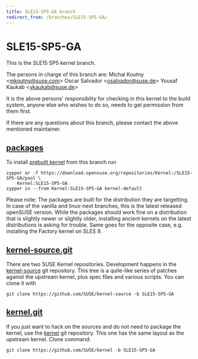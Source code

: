 ```yaml
---
title: SLE15-SP5-GA branch
redirect_from: /branches/SLE15-SP5-GA/
---
```

# SLE15-SP5-GA
This is the SLE15 SP5 kernel branch.

The persons in charge of this branch are:
Michal Koutny <[mkoutny@suse.com](mailto:mkoutny@suse.com?subject=SLE15-SP5-GA%20branch)>
Oscar Salvador <[osalvador@suse.de](mailto:osalvador@suse.de?subject=SLE15-SP5-GA%20branch)>
Yousaf Kaukab <[ykaukab@suse.de](mailto:ykaukab@suse.de?subject=SLE15-SP5-GA%20branch)>

It is the above persons' responsiblity for checking in this kernel to
the build system, anyone else who wishes to do so, needs to get
permission from them first.

If there are any questions about this branch, please contact the above
mentioned maintainer.


## [packages](https://download.opensuse.org/repositories/Kernel:/SLE15-SP5-GA)
To install
[prebuilt kernel](https://download.opensuse.org/repositories/Kernel:/SLE15-SP5-GA)
from this branch run

```
zypper ar -f https://download.opensuse.org/repositories/Kernel:/SLE15-SP5-GA/pool \
    Kernel:SLE15-SP5-GA
zypper in --from Kernel:SLE15-SP5-GA kernel-default
```

Please note: The packages are built for the distribution they are
targetting. In case of the vanilla and linux-next branches, this is the
latest released openSUSE version. While the packages should work
fine on a distribution that is slightly newer or slightly older,
installing ancient kernels on the latest distributions is asking for
trouble. Same goes for the opposite case, e.g. installing the Factory
kernel on SLES 9.

## [kernel-source.git](https://github.com/SUSE/kernel-source/tree/SLE15-SP5-GA)
There are two SUSE Kernel repositories. Development happens in the
[kernel-source](https://github.com/SUSE/kernel-source/tree/SLE15-SP5-GA)
git repository. This tree is a quile-like series of patches against the
upstream kernel, plus spec files and various scripts. You can clone it
with

```
git clone https://github.com/SUSE/kernel-source -b SLE15-SP5-GA
```

## [kernel.git](https://github.com/SUSE/kernel/tree/SLE15-SP5-GA)
If you just want to hack on the sources and do not need to package the
kernel, use the [kernel](https://github.com/SUSE/kernel/tree/SLE15-SP5-GA)
git repository. This one has the same layout as the upstream kernel. Clone
command:

```
git clone https://github.com/SUSE/kernel -b SLE15-SP5-GA
```


